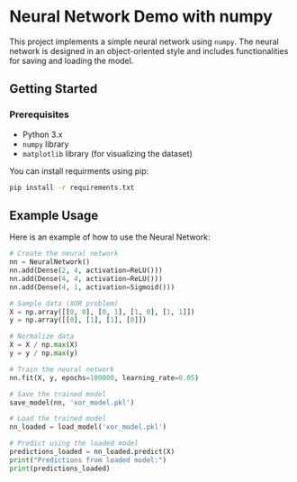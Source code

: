 
# Neural Network Demo with numpy


This project implements a simple neural network using `numpy`. The neural network is designed in an object-oriented style and includes functionalities for saving and loading the model.

## Getting Started

### Prerequisites

- Python 3.x
- `numpy` library
- `matplotlib` library (for visualizing the dataset)

You can install requirments using pip:
```bash
pip install -r requirements.txt
```

## Example Usage

Here is an example of how to use the Neural Network:

```python
# Create the neural network
nn = NeuralNetwork()
nn.add(Dense(2, 4, activation=ReLU()))
nn.add(Dense(4, 4, activation=ReLU()))
nn.add(Dense(4, 1, activation=Sigmoid()))

# Sample data (XOR problem)
X = np.array([[0, 0], [0, 1], [1, 0], [1, 1]])
y = np.array([[0], [1], [1], [0]])

# Normalize data
X = X / np.max(X)
y = y / np.max(y)

# Train the neural network
nn.fit(X, y, epochs=100000, learning_rate=0.05)

# Save the trained model
save_model(nn, 'xor_model.pkl')

# Load the trained model
nn_loaded = load_model('xor_model.pkl')

# Predict using the loaded model
predictions_loaded = nn_loaded.predict(X)
print("Predictions from loaded model:")
print(predictions_loaded)
```

